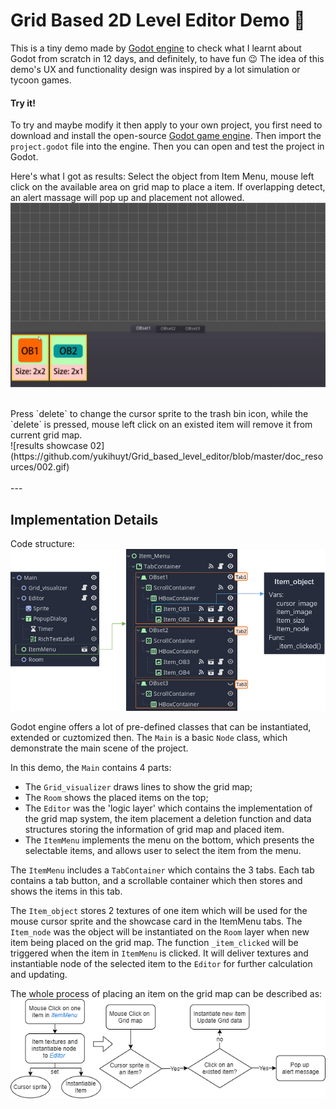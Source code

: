 # Grid Based 2D Level Editor Demo :space_invader:

This is a tiny demo made by [Godot engine](https://godotengine.org/) to check what I learnt about Godot from scratch in 12 days, and definitely, to have fun :wink: The idea of this demo's UX and functionality design was inspired by a lot simulation or tycoon games.

#### Try it!
To try and maybe modify it then apply to your own project, you first need to download and install the open-source [Godot game engine](https://godotengine.org/download/windows). Then import the `project.godot` file into the engine. Then you can open and test the project in Godot.

Here's what I got as results:
Select the object from Item Menu, mouse left click on the available area on grid map to place a item. If overlapping detect, an alert massage will pop up and placement not allowed.
<br/>
![results showcase 01](https://github.com/yukihuyt/Grid_based_level_editor/blob/master/doc_resources/001.gif)

<br/>
Press `delete` to change the cursor sprite to the trash bin icon, while the `delete` is pressed, mouse left click on an existed item will remove it from current grid map.
<br/>
![results showcase 02](https://github.com/yukihuyt/Grid_based_level_editor/blob/master/doc_resources/002.gif)


<br/>
<br/>
--- 

## Implementation Details
Code structure:
![code structure](https://github.com/yukihuyt/Grid_based_level_editor/blob/master/doc_resources/structure1.png)

Godot engine offers a lot of pre-defined classes that can be instantiated, extended or cuztomized then.
The `Main` is a basic `Node` class, which demonstrate the main scene of the project.

In this demo, the `Main` contains 4 parts:

- The `Grid_visualizer` draws lines to show the grid map;
- The `Room` shows the placed items on the top;
- The `Editor` was the 'logic layer' which contains the implementation of the grid map system, the item placement a deletion function and data structures storing the information of grid map and placed item.
- The `ItemMenu` implements the menu on the bottom, which presents the selectable items, and allows user to select the item from the menu. 

The `ItemMenu` includes a `TabContainer` which contains the 3 tabs. Each tab contains a tab button, and a scrollable container which then stores and shows the items in this tab.

The `Item_object` stores 2 textures of one item which will be used for the mouse cursor sprite and the showcase card in the ItemMenu tabs. The `Item_node` was the object will be instantiated on the `Room` layer when new item being placed on the grid map.
The function `_item_clicked` will be triggered when the item in `ItemMenu` is clicked. It will deliver textures and instantiable node of the selected item to the `Editor` for further calculation and updating.

The whole process of placing an item on the grid map can be described as:
![item placement logics](https://github.com/yukihuyt/Grid_based_level_editor/blob/master/doc_resources/item_placement.png)




